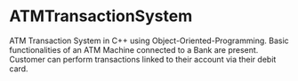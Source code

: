 # ATMTransactionSystem
ATM Transaction System in C++ using Object-Oriented-Programming. Basic functionalities of an ATM Machine connected to a Bank are present. Customer can perform transactions linked to their account via their debit card.
